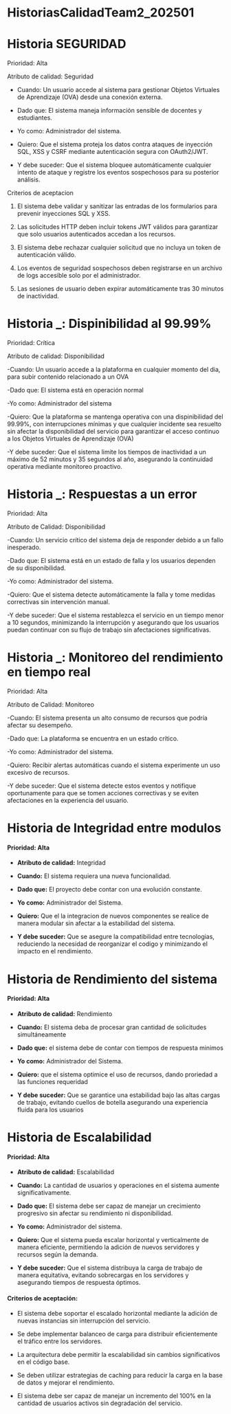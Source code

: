 # HistoriasCalidadTeam2_202501

# Historia SEGURIDAD

Prioridad: Alta

Atributo de calidad: Seguridad

- Cuando: Un usuario accede al sistema para gestionar Objetos Virtuales de Aprendizaje (OVA) desde una conexión externa.

- Dado que: El sistema maneja información sensible de docentes y estudiantes.

- Yo como: Administrador del sistema.

- Quiero: Que el sistema proteja los datos contra ataques de inyección SQL, XSS y CSRF mediante autenticación segura con OAuth2/JWT.

- Y debe suceder: Que el sistema bloquee automáticamente cualquier intento de ataque y registre los eventos sospechosos para su posterior análisis.

Criterios de aceptacion

1. El sistema debe validar y sanitizar las entradas de los formularios para prevenir inyecciones SQL y XSS.


2. Las solicitudes HTTP deben incluir tokens JWT válidos para garantizar que solo usuarios autenticados accedan a los recursos.


3. El sistema debe rechazar cualquier solicitud que no incluya un token de autenticación válido.


4. Los eventos de seguridad sospechosos deben registrarse en un archivo de logs accesible solo por el administrador.


5. Las sesiones de usuario deben expirar automáticamente tras 30 minutos de inactividad.


# Historia _: Dispinibilidad al 99.99%

Prioridad: Crítica

Atributo de calidad: Disponibilidad

-Cuando: Un usuario accede a la plataforma en cualquier momento del dia, para subir contenido relacionado a un OVA

-Dado que: El sistema está en operación normal

-Yo como: Administrador del sistema

-Quiero: Que la plataforma se mantenga operativa con una dispinibilidad del 99.99%, con interrupciones mínimas y que cualquier incidente sea resuelto sin afectar la disponibilidad del servicio
         para garantizar el acceso continuo a los Objetos Virtuales de Aprendizaje (OVA)

-Y debe suceder: Que el sistema limite los tiempos de inactividad a un máximo de 52 minutos y 35 segundos al año, asegurando la continuidad operativa mediante monitoreo proactivo.


# Historia _: Respuestas a un error
Prioridad: Alta

Atributo de Calidad: Disponibilidad

-Cuando: Un servicio crítico del sistema deja de responder debido a un fallo inesperado.

-Dado que: El sistema está en un estado de falla y los usuarios dependen de su disponibilidad.

-Yo como: Administrador del sistema.

-Quiero: Que el sistema detecte automáticamente la falla y tome medidas correctivas sin intervención manual.

-Y debe suceder: Que el sistema restablezca el servicio en un tiempo menor a 10 segundos, minimizando la interrupción y asegurando que los usuarios puedan continuar con su flujo de trabajo sin afectaciones significativas.


# Historia _: Monitoreo del rendimiento en tiempo real

Prioridad: Alta

Atributo de Calidad: Monitoreo

-Cuando: El sistema presenta un alto consumo de recursos que podría afectar su desempeño.

-Dado que: La plataforma se encuentra en un estado crítico.

-Yo como: Administrador del sistema.

-Quiero: Recibir alertas automáticas cuando el sistema experimente un uso excesivo de recursos.

-Y debe suceder: Que el sistema detecte estos eventos y notifique oportunamente para que se tomen acciones correctivas y se eviten afectaciones en la experiencia del usuario.




# Historia de Integridad entre modulos

#### Prioridad: Alta

- **Atributo de calidad:** Integridad

- **Cuando:** El sistema requiera una nueva funcionalidad.

- **Dado que:** El proyecto debe contar con una evolución constante.

- **Yo como:** Administrador del  Sistema.

- **Quiero:** Que el la integracion de nuevos componentes se realice de manera modular sin afectar a la estabilidad del sistema.

- **Y debe suceder:** Que se asegure la compatibilidad entre tecnologias,  reduciendo la necesidad de reorganizar el codigo y minimizando el impacto en el rendimiento.
 
 # Historia de Rendimiento del sistema

#### Prioridad: Alta

- **Atributo de calidad:** Rendimiento

- **Cuando:** El sistema deba de procesar gran cantidad de solicitudes simultáneamente

- **Dado que:** el sistema debe de contar con tiempos de respuesta minimos

- **Yo como:** Administrador del  Sistema.

- **Quiero:** que el sistema optimice el uso de recursos, dando proriedad a las funciones requeridad

- **Y debe suceder:** Que se garantice una estabilidad bajo las altas cargas de trabajo, evitando cuellos de botella asegurando una experiencia fluida para los usuarios


# Historia de Escalabilidad

#### Prioridad: Alta

- **Atributo de calidad:** Escalabilidad

- **Cuando:** La cantidad de usuarios y operaciones en el sistema aumente significativamente.

- **Dado que:** El sistema debe ser capaz de manejar un crecimiento progresivo sin afectar su rendimiento ni disponibilidad.

- **Yo como:** Administrador del sistema.

- **Quiero:** Que el sistema pueda escalar horizontal y verticalmente de manera eficiente, permitiendo la adición de nuevos servidores y recursos según la demanda.

- **Y debe suceder:** Que el sistema distribuya la carga de trabajo de manera equitativa, evitando sobrecargas en los servidores y asegurando tiempos de respuesta óptimos.

#### Criterios de aceptación:

- El sistema debe soportar el escalado horizontal mediante la adición de nuevas instancias sin interrupción del servicio.

- Se debe implementar balanceo de carga para distribuir eficientemente el tráfico entre los servidores.

- La arquitectura debe permitir la escalabilidad sin cambios significativos en el código base.

- Se deben utilizar estrategias de caching para reducir la carga en la base de datos y mejorar el rendimiento.

- El sistema debe ser capaz de manejar un incremento del 100% en la cantidad de usuarios activos sin degradación del servicio.


